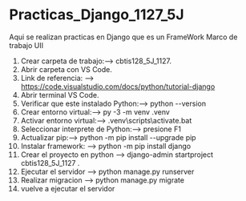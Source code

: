 # Practicas_Django_1127_5J
Aqui se realizan practicas en Django que es un FrameWork Marco de trabajo UII
 1. Crear carpeta de trabajo:--> cbtis128_5J_1127.
 2. Abrir carpeta con VS Code.
 3. Link de referencia: --> https://code.visualstudio.com/docs/python/tutorial-django
 4. Abrir terminal VS Code.
 5. Verificar que este instalado Python:--> python --version
 6. Crear entorno virtual:--> py -3 -m venv .venv
 7. Activar entorno virtual:--> .venv\scripts\activate.bat
 8. Seleccionar interprete de Python:--> presione F1
 9. Actualizar pip:--> python -m pip install --upgrade pip
 10. Instalar framework: --> python -m pip install django
 11. Crear el proyecto en python --> django-admin startproject cbtis128_5J_1127 .
 12. Ejecutar el servidor --> python manage.py runserver
 13. Realizar migracion --> python manage.py migrate
 14. vuelve a ejecutar el servidor 
